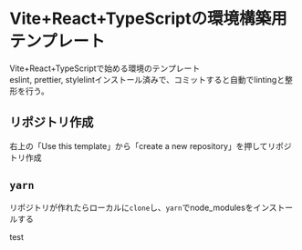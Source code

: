 # Vite+React+TypeScriptの環境構築用テンプレート
Vite+React+TypeScriptで始める環境のテンプレート\
eslint, prettier, stylelintインストール済みで、コミットすると自動でlintingと整形を行う。

## リポジトリ作成
右上の「Use this template」から「create a new repository」を押してリポジトリ作成

## `yarn`
リポジトリが作れたらローカルに`clone`し、`yarn`でnode_modulesをインストールする

test